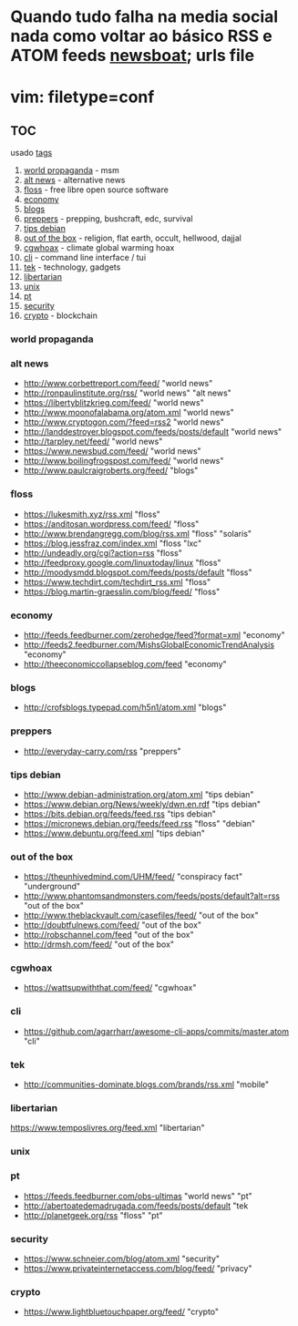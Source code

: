 # Quando tudo falha na media social nada como voltar ao básico RSS e ATOM feeds [newsboat](https://newsboat.org/); urls file

# vim: filetype=conf

## TOC 
usado [tags](https://wiki.archlinux.org/index.php/Newsboat#Tagging_feeds)

1. [world propaganda](#world-propaganda) - msm
2. [alt news](#alt-news) - alternative news
3. [floss](#floss) - free libre open source software
4. [economy](#economy)
5. [blogs](#blogs)
6. [preppers](#preppers) - prepping, bushcraft, edc, survival
7. [tips debian](#tips-debian)
8. [out of the box](#out-of-the-box) - religion, flat earth, occult, hellwood, dajjal
9. [cgwhoax](#cgwhoax) - climate global warming hoax
10. [cli](#cli) - command line interface / tui
11. [tek](#tek) - technology, gadgets
12. [libertarian](#libertarian)
13. [unix](#unix)
14. [pt](#pt)
15. [security](#security)
16. [crypto](#crypto) - blockchain








### world propaganda









### alt news
  * http://www.corbettreport.com/feed/ "world news"
  * http://ronpaulinstitute.org/rss/ "world news" "alt news"
  * https://libertyblitzkrieg.com/feed/ "world news"
  * http://www.moonofalabama.org/atom.xml "world news"
  * http://www.cryptogon.com/?feed=rss2 "world news"
  * http://landdestroyer.blogspot.com/feeds/posts/default "world news"
  * http://tarpley.net/feed/ "world news"
  * https://www.newsbud.com/feed/ "world news"
  * http://www.boilingfrogspost.com/feed/ "world news"
  * http://www.paulcraigroberts.org/feed/ "blogs"

### floss
 * https://lukesmith.xyz/rss.xml "floss"
 * https://anditosan.wordpress.com/feed/ "floss"
 * http://www.brendangregg.com/blog/rss.xml "floss" "solaris"
 * https://blog.jessfraz.com/index.xml "floss "lxc"
 * http://undeadly.org/cgi?action=rss "floss"
 * http://feedproxy.google.com/linuxtoday/linux "floss"
 * http://moodysmdd.blogspot.com/feeds/posts/default "floss"
 * https://www.techdirt.com/techdirt_rss.xml "floss"
 * https://blog.martin-graesslin.com/blog/feed/ "floss"

### economy
 * http://feeds.feedburner.com/zerohedge/feed?format=xml "economy"
 * http://feeds2.feedburner.com/MishsGlobalEconomicTrendAnalysis "economy"
 * http://theeconomiccollapseblog.com/feed "economy"

### blogs
 * http://crofsblogs.typepad.com/h5n1/atom.xml "blogs"

### preppers
 * http://everyday-carry.com/rss "preppers"

### tips debian 
 * http://www.debian-administration.org/atom.xml "tips debian"
 * https://www.debian.org/News/weekly/dwn.en.rdf "tips debian"
 * https://bits.debian.org/feeds/feed.rss "tips debian"
 * https://micronews.debian.org/feeds/feed.rss "floss" "debian"
 * https://www.debuntu.org/feed.xml "tips debian"

### out of the box
 * https://theunhivedmind.com/UHM/feed/ "conspiracy fact" "underground"
 * http://www.phantomsandmonsters.com/feeds/posts/default?alt=rss "out of the box"
 * http://www.theblackvault.com/casefiles/feed/ "out of the box"
 * http://doubtfulnews.com/feed/ "out of the box"
 * http://robschannel.com/feed "out of the box"
 * http://drmsh.com/feed/ "out of the box"

### cgwhoax
 * https://wattsupwiththat.com/feed/ "cgwhoax"

### cli
 * https://github.com/agarrharr/awesome-cli-apps/commits/master.atom "cli"

### tek
 * http://communities-dominate.blogs.com/brands/rss.xml "mobile"

### libertarian
https://www.temposlivres.org/feed.xml "libertarian"

### unix


### pt
 * https://feeds.feedburner.com/obs-ultimas "world news" "pt"
 * http://abertoatedemadrugada.com/feeds/posts/default "tek
 * http://planetgeek.org/rss "floss" "pt"

### security
 * https://www.schneier.com/blog/atom.xml "security"
 * https://www.privateinternetaccess.com/blog/feed/ "privacy"

### crypto
 * https://www.lightbluetouchpaper.org/feed/ "crypto"































